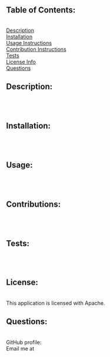 <h1></h1><br>
      <h2>Table of Contents:</h2><br>
      <img href="https://img.shields.io/badge/License-Apache_2.0-blue.svg"><br>
      <a href="#description">Description</a><br>
      <a href="#installation">Installation</a><br>
      <a href="#usage">Usage Instructions</a><br>
      <a href="#contribute">Contribution Instructions</a><br>
      <a href="#tests">Tests</a><br>
      <a href="#license">License Info</a><br>
      <a href="#questions">Questions</a><br>
      <h2>Description:</h2><br>
      <br>
      <h2>Installation:</h2><br>
      <br>
      <h2>Usage:</h2><br>
      <br>
      <h2>Contributions:</h2><br>
      <br>
      <h2>Tests:</h2><br>
      <br>
      <h2>License:</h2><br>
      This application is licensed with Apache.<br>
      <h2>Questions:</h2><br>
      GitHub profile: <a href="https://github.com/"></a><br>
      Email me at <br>
      